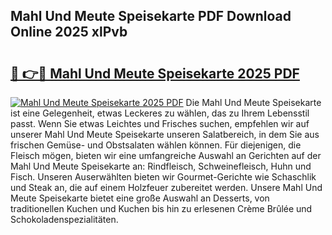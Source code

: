 ## Mahl Und Meute Speisekarte PDF Download Online 2025 xlPvb

# <h2><a href="http://gc98wk.nevu.top/?p=Mahl+Und+Meute+Speisekarte">🔗 👉🔴 Mahl Und Meute Speisekarte 2025 PDF</a></h2>

[![Mahl Und Meute Speisekarte 2025 PDF](https://i.imgur.com/dBaPXMq.png)](http://gc98wk.nevu.top/?p=Mahl+Und+Meute+Speisekarte)
Die Mahl Und Meute Speisekarte ist eine Gelegenheit, etwas Leckeres zu wählen, das zu Ihrem Lebensstil passt. Wenn Sie etwas Leichtes und Frisches suchen, empfehlen wir auf unserer Mahl Und Meute Speisekarte unseren Salatbereich, in dem Sie aus frischen Gemüse- und Obstsalaten wählen können. Für diejenigen, die Fleisch mögen, bieten wir eine umfangreiche Auswahl an Gerichten auf der Mahl Und Meute Speisekarte an: Rindfleisch, Schweinefleisch, Huhn und Fisch. Unseren Auserwählten bieten wir Gourmet-Gerichte wie Schaschlik und Steak an, die auf einem Holzfeuer zubereitet werden. Unsere Mahl Und Meute Speisekarte bietet eine große Auswahl an Desserts, von traditionellen Kuchen und Kuchen bis hin zu erlesenen Crème Brûlée und Schokoladenspezialitäten.
